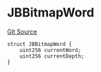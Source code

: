 # JBBitmapWord

[Git Source](https://github.com/jbx-protocol/juice-721-delegate/blob/6897119af158934bfd920f0f9a55758085111dd3/contracts/structs/JBBitmapWord.sol)

```solidity
struct JBBitmapWord {
    uint256 currentWord;
    uint256 currentDepth;
}
```
